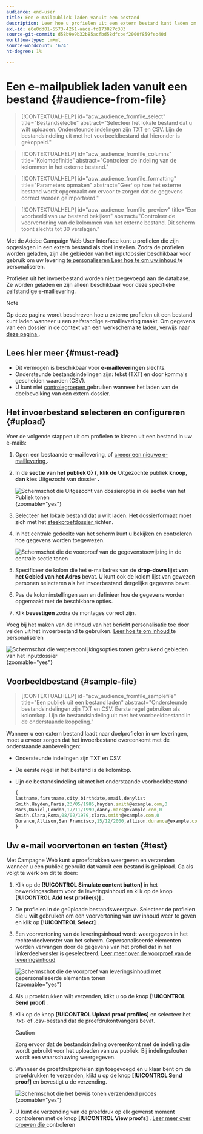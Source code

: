 ```yaml
---
audience: end-user
title: Een e-mailpubliek laden vanuit een bestand
description: Leer hoe u profielen uit een extern bestand kunt laden om uw e-mailpubliek te maken
exl-id: e6e0dd01-5573-4261-aace-fd173827c383
source-git-commit: d58b9e9b32b85acfbd58dfcbef2000f859feb40d
workflow-type: tm+mt
source-wordcount: '674'
ht-degree: 1%

---
```


# Een e-mailpubliek laden vanuit een bestand {#audience-from-file}

>[!CONTEXTUALHELP]
>id="acw_audience_fromfile_select"
>title="Bestandselectie"
>abstract="Selecteer het lokale bestand dat u wilt uploaden. Ondersteunde indelingen zijn TXT en CSV. Lijn de bestandsindeling uit met het voorbeeldbestand dat hieronder is gekoppeld."

>[!CONTEXTUALHELP]
>id="acw_audience_fromfile_columns"
>title="Kolomdefinitie"
>abstract="Controleer de indeling van de kolommen in het externe bestand."

>[!CONTEXTUALHELP]
>id="acw_audience_fromfile_formatting"
>title="Parameters opmaken"
>abstract="Geef op hoe het externe bestand wordt opgemaakt om ervoor te zorgen dat de gegevens correct worden geïmporteerd."

>[!CONTEXTUALHELP]
>id="acw_audience_fromfile_preview"
>title="Een voorbeeld van uw bestand bekijken"
>abstract="Controleer de voorvertoning van de kolommen van het externe bestand. Dit scherm toont slechts tot 30 verslagen."

Met de Adobe Campaign Web User Interface kunt u profielen die zijn opgeslagen in een extern bestand als doel instellen. Zodra de profielen worden geladen, zijn alle gebieden van het inputdossier beschikbaar voor gebruik om uw levering [ te personaliseren Leer hoe te om uw inhoud ](../personalization/personalize.md) te personaliseren.

Profielen uit het invoerbestand worden niet toegevoegd aan de database. Ze worden geladen en zijn alleen beschikbaar voor deze specifieke zelfstandige e-maillevering.

>[!NOTE]
>
>Op deze pagina wordt beschreven hoe u externe profielen uit een bestand kunt laden wanneer u een zelfstandige e-maillevering maakt. Om gegevens van een dossier in de context van een werkschema te laden, verwijs naar [ deze pagina ](../workflows/activities/load-file.md).

## Lees hier meer {#must-read}

* Dit vermogen is beschikbaar voor **e-mailleveringen** slechts.
* Ondersteunde bestandsindelingen zijn: tekst (TXT) en door komma&#39;s gescheiden waarden (CSV).
* U kunt niet [ controlegroepen ](control-group.md) gebruiken wanneer het laden van de doelbevolking van een extern dossier.

## Het invoerbestand selecteren en configureren {#upload}

Voer de volgende stappen uit om profielen te kiezen uit een bestand in uw e-mails:

1. Open een bestaande e-maillevering, of [ creeer een nieuwe e-maillevering ](../email/create-email.md).
1. In de **sectie van het publiek 0} {, klik de** Uitgezochte publiek **knoop, dan kies** Uitgezocht van dossier **.**

   ![ Schermschot die Uitgezocht van dossieroptie in de sectie van het Publiek tonen ](assets/select-from-file.png){zoomable="yes"}

1. Selecteer het lokale bestand dat u wilt laden. Het dossierformaat moet zich met het [ steekproefdossier ](#sample-file) richten.
1. In het centrale gedeelte van het scherm kunt u bekijken en controleren hoe gegevens worden toegewezen.

   ![ Schermschot die de voorproef van de gegevenstoewijzing in de centrale sectie tonen ](assets/select-from-file-map.png)

1. Specificeer de kolom die het e-mailadres van de **drop-down lijst van het Gebied van het Adres** bevat. U kunt ook de kolom lijst van gewezen personen selecteren als het invoerbestand dergelijke gegevens bevat.
1. Pas de kolominstellingen aan en definieer hoe de gegevens worden opgemaakt met de beschikbare opties.
1. Klik **bevestigen** zodra de montages correct zijn.

Voeg bij het maken van de inhoud van het bericht personalisatie toe door velden uit het invoerbestand te gebruiken. [ Leer hoe te om inhoud ](../personalization/personalize.md) te personaliseren

![ Schermschot die verpersoonlijkingsopties tonen gebruikend gebieden van het inputdossier ](assets/select-external-perso.png){zoomable="yes"}

## Voorbeeldbestand {#sample-file}

>[!CONTEXTUALHELP]
>id="acw_audience_fromfile_samplefile"
>title="Een publiek uit een bestand laden"
>abstract="Ondersteunde bestandsindelingen zijn TXT en CSV. Eerste regel gebruiken als kolomkop. Lijn de bestandsindeling uit met het voorbeeldbestand in de onderstaande koppeling."

Wanneer u een extern bestand laadt naar doelprofielen in uw leveringen, moet u ervoor zorgen dat het invoerbestand overeenkomt met de onderstaande aanbevelingen:

* Ondersteunde indelingen zijn TXT en CSV.
* De eerste regel in het bestand is de kolomkop.
* Lijn de bestandsindeling uit met het onderstaande voorbeeldbestand:

  ```javascript
  {
  lastname,firstname,city,birthdate,email,denylist
  Smith,Hayden,Paris,23/05/1985,hayden.smith@example.com,0
  Mars,Daniel,London,17/11/1999,danny.mars@example.com,0
  Smith,Clara,Roma,08/02/1979,clara.smith@example.com,0
  Durance,Allison,San Francisco,15/12/2000,allison.durance@example.com,1
  }
  ```

## Uw e-mail voorvertonen en testen {#test}

Met Campagne Web kunt u proefdrukken weergeven en verzenden wanneer u een publiek gebruikt dat vanuit een bestand is geüpload. Ga als volgt te werk om dit te doen:

1. Klik op de **[!UICONTROL Simulate content button]** in het bewerkingsscherm voor de leveringsinhoud en klik op de knop **[!UICONTROL Add test profile(s)]** .

1. De profielen in de geüploade bestandsweergave. Selecteer de profielen die u wilt gebruiken om een voorvertoning van uw inhoud weer te geven en klik op **[!UICONTROL Select]** .

1. Een voorvertoning van de leveringsinhoud wordt weergegeven in het rechterdeelvenster van het scherm. Gepersonaliseerde elementen worden vervangen door de gegevens van het profiel dat in het linkerdeelvenster is geselecteerd. [ Leer meer over de voorproef van de leveringsinhoud ](../preview-test/preview-content.md)

   ![ Schermschot die de voorproef van leveringsinhoud met gepersonaliseerde elementen tonen ](assets/file-upload-preview.png){zoomable="yes"}

1. Als u proefdrukken wilt verzenden, klikt u op de knop **[!UICONTROL Send proof]** .

1. Klik op de knop **[!UICONTROL Upload proof profiles]** en selecteer het .txt- of .csv-bestand dat de proefdrukontvangers bevat.

   >[!CAUTION]
   >
   >Zorg ervoor dat de bestandsindeling overeenkomt met de indeling die wordt gebruikt voor het uploaden van uw publiek. Bij indelingsfouten wordt een waarschuwing weergegeven.

1. Wanneer de proefdrukprofielen zijn toegevoegd en u klaar bent om de proefdrukken te verzenden, klikt u op de knop **[!UICONTROL Send proof]** en bevestigt u de verzending.

   ![ Schermschot die het bewijs tonen verzendend proces ](assets/file-upload-test.png){zoomable="yes"}

1. U kunt de verzending van de proefdruk op elk gewenst moment controleren met de knop **[!UICONTROL View proofs]** . [ Leer meer over proeven die ](../preview-test/test-deliveries.md#access-test-deliveries) controleren